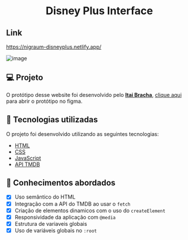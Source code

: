 <h1 align="center">
  Disney Plus Interface
 </h1> 
 
 ## Link 
 https://nigraum-disneyplus.netlify.app/


![image](https://user-images.githubusercontent.com/102248990/174912497-9d486521-989a-45ed-aa3f-3a5ccaefb247.png)


## 💻 Projeto

O protótipo desse website foi desenvolvido pelo [**Itai Bracha**](https://www.figma.com/@itaibracha), [clique aqui](https://www.figma.com/file/AfcZjKNRxDWOSSI0vrnrls?node-id=0%3A105) para abrir o protótipo no figma.

## 🚀 Tecnologias utilizadas

O projeto foi desenvolvido utilizando as seguintes tecnologias:

- [HTML](https://html.com/)
- [CSS](https://www.w3schools.com/css/css_website_layout.asp)
- [JavaScript](https://www.javascript.com/)
- [API TMDB](https://www.themoviedb.org/documentation/api)


## 📝 Conhecimentos abordados

- [x] Uso semântico do HTML
- [x] Integração com a API do TMDB ao usar o `fetch`
- [x] Criação de elementos dinamicos com o uso do `createElement`
- [x] Responsividade da aplicação com `@media`
- [x] Estrutura de variaveis globais
- [x] Uso de variáveis globais no `:root`
